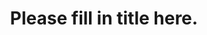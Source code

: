 ---
excerpt_separator: <!--more-->
title: "Please fill in title here."
date:
description: "Please fill in description here."
categories: humans-of-medicine
layout: humans-of-medicine
lang: "en"
---